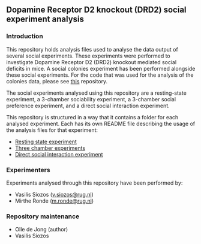 ## Dopamine Receptor D2 knockout (DRD2) social experiment analysis

### Introduction

This repository holds analysis files used to analyse the data output of several social experiments. These experiments were performed to investigate
Dopamine Receptor D2 (DRD2) knockout mediated social deficits in mice. A social colonies experiment has been performed alongside these social experiments. 
For the code that was used for the analysis of the colonies data, please see [this](https://github.com/VasilisSz/taini_colonies) repository.

The social experiments analysed using this repository are a resting-state experiment, a 3-chamber sociability experiment,
a 3-chamber social preference experiment, and a direct social interaction experiment.

This repository is structured in a way that it contains a folder for each analysed experiment. Each has its
own README file describing the usage of the analysis files for that experiment:

* [Resting state experiment](resting_state/README.md)
* [Three chamber experiments](three_chamber/README.md)
* [Direct social interaction experiment](social_interaction/README.md)

### Experimenters

Experiments analysed through this repository have been performed by:
* Vasilis Siozos (v.siozos@rug.nl)
* Mirthe Ronde (m.ronde@rug.nl)

### Repository maintenance

* Olle de Jong (author)
* Vasilis Siozos